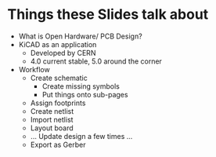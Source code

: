 # Things these Slides talk about

- What is Open Hardware/ PCB Design?
- KiCAD as an application
  - Developed by CERN
  - 4.0 current stable, 5.0 around the corner
- Workflow
  - Create schematic
    - Create missing symbols
    - Put things onto sub-pages
  - Assign footprints
  - Create netlist
  - Import netlist
  - Layout board
  - ... Update design a few times ...
  - Export as Gerber
